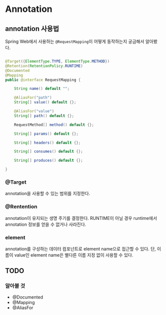 # Annotation

## annotation 사용법

Spring Web에서 사용하는 `@RequestMapping`이 어떻게 동작하는지 궁금해서 알아봤다.

```java

@Target({ElementType.TYPE, ElementType.METHOD})
@Retention(RetentionPolicy.RUNTIME)
@Documented
@Mapping
public @interface RequestMapping {

    String name() default "";

    @AliasFor("path")
    String[] value() default {};

    @AliasFor("value")
    String[] path() default {};

    RequestMethod[] method() default {};

    String[] params() default {};

    String[] headers() default {};

    String[] consumes() default {};

    String[] produces() default {};

}

```

### @Target

annotation을 사용할 수 있는 범위를 지정한다.

### @Rentention

annotation이 유지되는 생명 주기를 결정한다. RUNTIME이 아닐 경우 runtime에서 annotation 정보를 얻을 수 없거나 사라진다.

### element

annotation를 구성하는 데이터 컴포넌트로 element name으로 접근할 수 있다. 단, 이름이 value인 element name은 별다른 이름 지정 없이 사용할 수
있다.

## TODO

### 알아볼 것

* @Documented
* @Mapping
* @AliasFor
